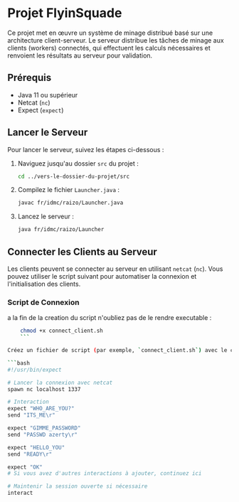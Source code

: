 # Projet FlyinSquade

Ce projet met en œuvre un système de minage distribué basé sur une architecture client-serveur. Le serveur distribue les tâches de minage aux clients (workers) connectés, qui effectuent les calculs nécessaires et renvoient les résultats au serveur pour validation.

## Prérequis

- Java 11 ou supérieur
- Netcat (`nc`)
- Expect (`expect`)

## Lancer le Serveur

Pour lancer le serveur, suivez les étapes ci-dessous :

1. Naviguez jusqu'au dossier `src` du projet :
    ```bash
    cd ../vers-le-dossier-du-projet/src
    ```

2. Compilez le fichier `Launcher.java` :
    ```bash
    javac fr/idmc/raizo/Launcher.java
    ```

3. Lancez le serveur :
    ```bash
    java fr/idmc/raizo/Launcher
    ```

## Connecter les Clients au Serveur

Les clients peuvent se connecter au serveur en utilisant `netcat` (`nc`). Vous pouvez utiliser le script suivant pour automatiser la connexion et l'initialisation des clients.

### Script de Connexion
a la fin de la creation du script n'oubliez pas de le rendre executable : 
```bash
    chmod +x connect_client.sh
    ```

Créez un fichier de script (par exemple, `connect_client.sh`) avec le contenu suivant :

```bash
#!/usr/bin/expect

# Lancer la connexion avec netcat
spawn nc localhost 1337

# Interaction
expect "WHO_ARE_YOU?"
send "ITS_ME\r"

expect "GIMME_PASSWORD"
send "PASSWD azerty\r"

expect "HELLO_YOU"
send "READY\r"

expect "OK"
# Si vous avez d'autres interactions à ajouter, continuez ici

# Maintenir la session ouverte si nécessaire
interact
